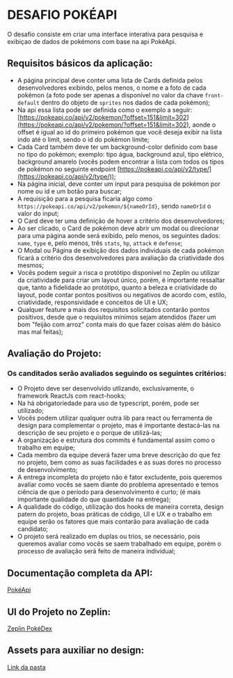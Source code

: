 # DESAFIO POKÉAPI
O desafio consiste em criar uma interface interativa para pesquisa e exibiçao de dados de pokémons com base na api PokéApi.


## Requisitos básicos da aplicação:

- A página principal deve conter uma lista de Cards definida pelos desenvolvedores exibindo, pelos menos, o nome e a foto de cada pokémon (a foto pode ser apenas a disponível no valor da chave `front-default` dentro do objeto de `sprites` nos dados de cada pokémon);
- Na api essa lista pode ser definida como o exemplo a seguir: [https://pokeapi.co/api/v2/pokemon/?offset=151&limit=302](https://pokeapi.co/api/v2/pokemon/?offset=151&limit=302), aonde o offset é igual ao id do primeiro pokémon que você deseja exibir na lista indo até o limit, sendo o id do pokémon limite;
- Cada Card também deve ter um background-color definido com base no tipo do pokémon; exemplo: tipo água, background azul, tipo elétrico, background amarelo (vocês podem encontrar a lista com todos os tipos de pokémon no seguinte endpoint [https://pokeapi.co/api/v2/type/](https://pokeapi.co/api/v2/type/)); 
- Na página inicial, deve conter um input para pesquisa de pokémon por nome ou id e um botão para buscar;
- A requisição para a pesquisa ficaria algo como `https://pokeapi.co/api/v2/pokemon/${nameOrId}`, sendo `nameOrId` o valor do input;
- O Card deve ter uma definição de hover a critério dos desenvolvedores;
- Ao ser clicado, o Card de pokémon deve abrir um modal ou direcionar para uma página aonde será exibido, pelo menos, os seguintes dados: `name`, `type` e, pelo menos, três `stats`, `hp`, `attack` e `defense`;
- O Modal ou Página de exibição dos dados individuais de cada pokémon ficará a critério dos desenvolvedores para avaliação da criatividade dos mesmos;
- Vocês podem seguir a risca o protótipo disponível no Zeplin ou utilizar da criatividade para criar um layout único, porém, é importante ressaltar que, tanto a fidelidade ao protótipo, quanto a beleza e criatividade do layout, pode contar pontos positivos ou negativos de acordo com, estilo, criatividade, responsividade e conceitos de UI e UX;
- Qualquer feature a mais dos requisitos solicitados contarão pontos positivos, desde que o requisitos mínimos sejam atendidos (fazer um bom "feijão com arroz" conta mais do que fazer coisas além do básico mas mal feitas);


## Avaliação do Projeto:
### Os canditados serão avaliados seguindo os seguintes critérios: 
- O Projeto deve ser desenvolvido utlizando, exclusivamente, o framework ReactJs com react-hooks;
- Na há obrigatoriedade para uso de typescript, porém, pode ser utilizado;
- Vocês podem utilizar qualquer outra lib para react ou ferramenta de design para complementar o projeto, mas é importante destacá-las na descrição de seu projeto e o porque de utilizá-las;
- A organização e estrutura dos commits é fundamental assim como o trabalho em equipe;
- Cada membro da equipe deverá fazer uma breve descrição do que fez no projeto, bem como as suas facilidades e as suas dores no processo de desenvolvimento;
- A entrega incompleta do projeto não é fator excludente, pois queremos avaliar como vocês se saem diante do problema apresentado e temos ciência de que o período para desenvolvimento é curto; (é mais importante qualidade do que quantidade na entrega);
- A qualidade do código, utilização dos hooks de maneira correta, design patern do projeto, boas práticas de código, UI e UX e o trabalho em equipe serão os fatores que mais contarão para avaliação de cada candidato;
- O projeto será realizado em duplas ou trios, se necessário, pois queremos avaliar como vocês se saem trabalhado em equipe, porém o processo de avaliação será feito de maneira individual;


## Documentação completa da API:

[PokéApi](https://pokeapi.co/)

## UI do Projeto no Zeplin:

[Zeplin PokéDex](https://zpl.io/V0O53WR)

## Assets para auxiliar no design:

[Link da pasta](https://drive.google.com/drive/folders/18mH7xEBV63Uv2Bq7tV2dQUT_1VuuccMA?usp=sharing)
